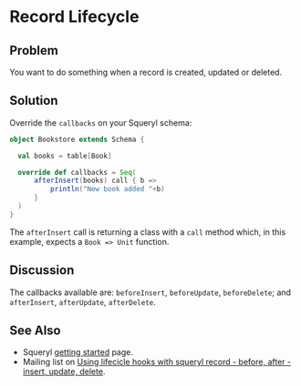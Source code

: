 Record Lifecycle
================

Problem
-------

You want to do something when a record is created, updated or deleted.

Solution
--------

Override the `callbacks` on your Squeryl schema:

```scala
object Bookstore extends Schema {

  val books = table[Book]

  override def callbacks = Seq( 
      afterInsert(books) call { b =>
          println("New book added "+b)
      }
  )
}
```

The `afterInsert` call is returning a class with a `call` method which, in this example, expects a `Book => Unit` function.

Discussion
----------

The callbacks available are: `beforeInsert`, `beforeUpdate`, `beforeDelete`; and `afterInsert`, `afterUpdate`,  `afterDelete`.


See Also
--------

* Squeryl [getting started](http://squeryl.org/getting-started.html) page.
* Mailing list on [Using lifecicle hooks with squeryl record - before, after - insert, update, delete](https://groups.google.com/forum/?fromgroups#!topic/liftweb/Qd7QfLpLRYI).

